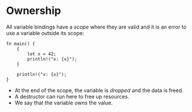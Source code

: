 # Ownership

All variable bindings have a _scope_ where they are valid and it is an error to
use a variable outside its scope:

```rust,editable,compile_fail
fn main() {
    {
        let x = 42;
        println!("x: {x}");
    }

    println!("x: {x}");
}
```

- At the end of the scope, the variable is _dropped_ and the data is freed.
- A destructor can run here to free up resources.
- We say that the variable _owns_ the value.
